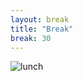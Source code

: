 ```yaml
---
layout: break
title: "Break"
break: 30
---
```


![lunch](https://img.freepik.com/premium-vector/lunch-time-lettering-with-cartoon-food-characters_74102-2122.jpg?w=2000)
